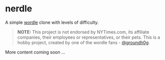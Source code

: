 # nerdle

A simple [wordle](https://www.nytimes.com/games/wordle/index.html) clone with levels of difficulty.

> **NOTE:** This project is not endorsed by NYTimes.com, its affiliate companies, their employees or representatives, or their pets. This is a hobby project, created by one of the wordle fans - [@groundh0g](https://www.stimulus.com/groundh0g).

More content coming soon ...